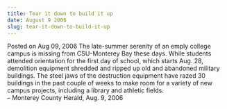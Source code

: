 ```yaml
---
title: Tear it down to build it up
date: August 9 2006
slug: tear-it-down-to-build-it-up
---
```





<span class="date">Posted on Aug 09, 2006    </span>
The late-summer serenity of an emply college campus is missing from
CSU-Monterey Bay these days. While students attended orientation
for the first day of school, which starts Aug. 28, demolition
equipment shredded and ripped up old and abandoned military
buildings. The steel jaws of the destruction equipment have razed
30 buildings in the past couple of weeks to make room for a variety
of new campus projects, including a library and athletic
fields.<br>
&#x2013; Monterey County Herald, Aug. 9, 2006<br/></br>




